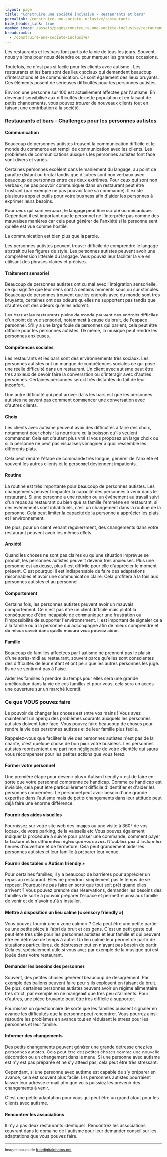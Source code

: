 ```yaml
---
layout: page
title: "Construire une société inclusive - Restaurants et bars"
permalink: /construire-une-societe-inclusive/restaurants
hide_header_link: true
oembed_image: /assets/pages/construire-une-societe-inclusive/restaurants/ID-100442933.jpg
breadcrumbs:
  - /construire-une-societe-inclusive/
---
```


<amp-img class="left" width="200" height="300" src="{{ site.amp_img_cache_url }}/assets/pages/construire-une-societe-inclusive/restaurants/ID-10065277.jpg" alt="ID-10065277"></amp-img>

Les restaurants et les bars font partis de la vie de tous les jours. Souvent nous y allons pour nous détendre ou pour marquer les grandes occasions.

Toutefois, ce n'est pas si facile pour les clients avec autisme .
Les restaurants et les bars sont des lieux sociaux qui demandent beaucoup d'interactions et de communication.
Ce sont également des lieux bruyants.
Ces éléments posent de sérieuses difficultés pour les personnes autistes.

Environ une personne sur 100 est actuellement affectée par l'autisme.
En devenant sensibilisé aux difficultés de cette population et en faisant de petits changements, vous pouvez trouver de nouveaux clients tout en faisant une contribution à la société.


###  Restaurants et bars - Challenges pour les personnes autistes

#### Communication


Beaucoup de personnes autistes trouvent la communication difficile et le monde du commerce est rempli de communication avec les clients.
Les problèmes de communications auxquels les personnes autistes font face sont divers et variés.


Certaines personnes excèlent dans le maniement du langage, au point de paraître distant ou brutal tandis que d'autres sont non verbaux avec beaucoup de personnes entre ces deux extrêmes.
Pour ceux qui sont non verbaux, ne pas pouvoir communiquer dans un restaurant peut être frustrant (par exemple ne pas pouvoir faire sa commande).
Il existe plusieurs apps et outils pour votre business afin d'aider les personnes à exprimer leurs besoins.

Pour ceux qui sont verbaux, le langage peut être scripté ou mécanique. Cependant il est important que le personnel ne l'interprète pas comme des mauvaises manières car cela peut générer de l'anxiété si la personne sent qu'elle est vue comme hostile.

La communication est bien plus que la parole.

<amp-img class="right" width="200" height="133" src="{{ site.amp_img_cache_url }}/assets/pages/construire-une-societe-inclusive/restaurants/ID-100442933.jpg" alt="ID-100442933"></amp-img>

Les personnes autistes peuvent trouver difficile de comprendre le langage abstrait ou les figures de style.
Les personnes autistes peuvent avoir une compréhension littérale du langage.
Vous pouvez leur faciliter la vie en utilisant des phrases claires et précises.

#### Traitement sensoriel
Beaucoup de personnes autistes ont du mal avec l'intégration sensorielle, ce qui signifie que leur sens sont à certains moments sous ou sur stimulés.
Beaucoup de personnes trouvent que les endroits avec du monde sont très bruyants, certaines ont des odeurs qu'elles ne supportent pas tandis que d'autres ont des odeurs qu'elles adorent.

Les bars et les restaurants pleins de monde peuvent des endroits difficiles d'un point de vue sensoriel, notamment à cause du bruit, de l'espace personnel.
S'il y a une large foule de personnes qui parlent, cela peut être difficile pour les personnes autistes. De même, la musique peut rendre les personnes anxieuses.

#### Compétences sociales

Les restaurants et les bars sont des environnements très sociaux. Les personnes autistes ont un manque de compétences sociales ce qui pose une réelle difficulté dans un restaurant.
Un client avec autisme peut être très anxieux de devoir faire la conversation ou d'interagir avec d'autres personnes.
Certaines personnes seront très distantes du fait de leur inconfort.

Une autre difficulté qui peut arriver dans les bars est que les personnes autistes ne savent pas comment commencer une conversation avec d'autres clients.

#### Choix

Les clients avec autisme peuvent avoir des difficultés à faire des choix, notamment pour choisir la nourriture ou la boisson qu'ils veulent commander.
Cela est d'autant plus vrai si vous proposez un large choix ou si la personne ne peut pas visualiser/s'imaginer à quoi ressemble les différents plats.

Cela peut rendre l'étape de commande très longue, générer de l'anxiété et souvent les autres clients et le personnel deviennent impatients.

#### Routine


La routine est très importante pour beaucoup de personnes autistes. Les changements peuvent impacter la capacité des personnes à venir dans le restaurant.
Si une personne a une réunion ou un événement au travail suivi d'un repas au restaurant
ou bien que sa famille l'emmène en restaurant, si ces événements sont inhabituels, c'est un changement dans la routine de la personne.
Cela peut limiter la capacité de la personne à apprécier les plats et l'environnement.

De plus, pour un client venant régulièrement, des changements dans votre restaurant peuvent avoir les mêmes effets.

<amp-img class="center" width="250" height="166" src="{{ site.amp_img_cache_url }}/assets/pages/construire-une-societe-inclusive/restaurants/ID-100262514.jpg" alt="ID-100262514"></amp-img>

#### Anxiété

Quand les choses ne sont pas claires ou qu'une situation imprévue se produit, les personnes autistes peuvent devenir très anxieuses.
Plus une personne est anxieuse, plus il est difficile pour elle d'apprécier le moment présent.
C'est pourquoi il est indispensable de faire des adaptations raisonnables et avoir une communication claire.
Cela profitera à la fois aux personnes autistes et au personnel.

#### Comportement

Certains fois, les personnes autistes peuvent avoir un mauvais comportement. Ce n'est pas être un client difficile mais plutôt la
conséquence d'être incapable de communiquer une frustration ou l'impossibilité de supporter l'environnement.
Il est important de signaler cela à la famille ou à la personne qui accompagne afin de mieux comprendre et de mieux savoir dans
quelle mesure vous pouvez aider.

#### Famille

Beaucoup de familles affectées par l'autisme ne prennent pas le plaisir d'une après-midi au restaurant, souvent parce qu'elles sont conscientes des difficultés de leur enfant et ont peur que les autres personnes les juge.
Ils ne se sentiront pas à l'aise.

Aider les familles à prendre du temps pour elles sera une grande amélioration dans la vie de ces familles et pour vous, cela sera un accès une ouverture sur un marché lucratif.

### Ce que VOUS pouvez faire

Le pouvoir de changer les choses est entre vos mains&nbsp;! Vous avez maintenant un aperçu des problèmes courants auxquels les personnes autistes doivent faire face.
Vous pouvez faire beaucoup de choses pour rendre la vie des personnes autistes et de leur famille plus facile.


Rappelez-vous que faciliter la vie des personnes autistes n'est pas de la charité, c'est quelque chose de bon pour votre business.
Les personnes autistes représentent une part non négligeable de votre clientèle qui saura vous récompenser pour les petites actions que vous ferez.

#### Former votre personnel


Une première étape pour devenir plus «&nbsp;Autism friendly&nbsp;» est de faire en sorte que votre personnel comprenne ce handicap.
Comme ce handicap est invisible, cela peut être particulièrement difficile d'identifier et d'aider les personnes concernées.
Le personnel peut avoir besoin d'une grande expertise dans l'autisme mais de petits changements dans leur attitude peut déjà faire une énorme différence.

#### Fournir des aides visuelles


Fournissez sur votre site web des images ou une visite à 360° de vos locaux, de votre parking, de la vaisselle etc
Vous pouvez également indiquer la procédure à suivre pour passer une commande, comment payer la facture et les différentes règles que vous avez.
N'oubliez pas d'inclure les heures d'ouverture et de fermeture.
Cela peut grandement aider les personnes autistes et leur famille à préparer leur venue.

<amp-img class="center" width="250" height="166" src="{{ site.amp_img_cache_url }}/assets/pages/construire-une-societe-inclusive/restaurants/ID-100207637.jpg" alt="ID-100207637"></amp-img>

#### Fournir des tables «&nbsp;Autism friendly&nbsp;»

Pour certaines familles, il y a beaucoup de barrières pour apprécier un repas au restaurant.
Elles ne prendront simplement pas le temps de se reposer.
Pourquoi ne pas faire en sorte que tout soit prêt quand elles arrivent&nbsp;?
Vous pouvez prendre des réservations, demander les besoins des familles de sorte à pouvoir préparer l'espace et permettre ainsi aux famille de venir et de n'avoir qu'à s'installer.


#### Mettre à disposition un lieu calme («&nbsp;sensory friendly&nbsp;»)

Vous pouvez fournir une «&nbsp;zone calme&nbsp;»&nbsp;? Cela peut être une petite partie ou une petite pièce à l'abri du bruit et des gens.
C'est un petit geste qui peut être très utile pour les personnes autistes et leur famille et qui peuvent être en détresse de temps à autre.
Un lieu calme leur permet de partir de situations particulières, de déstresser tout en n'ayant pas besoin de partir.
Cela est spécialement utile si vous avez par exemple de la musique qui est jouée dans votre restaurant.

#### Demander les besoins des personnes

Souvent, des petites choses génèrent beaucoup de désagrément. Par exemple des ballons peuvent faire peur s'ils explosent en faisant du bruit.
De plus, certaines personnes autistes peuvent avoir un régime alimentaire très strict, par exemple en ne mangeant que très peu d'aliments.
Pour d'autres, une pièce bruyante peut être très difficile à supporter.

Fournissez un questionnaire de sorte que les familles puissent signaler en avance les difficultés que la personne peut rencontrer.
Vous pourrez ainsi résoudre les problèmes en avance tout en réduisant le stress pour les personnes et leur famille.

#### Informer des changements

Des petits changements peuvent générer une grande détresse chez les personnes autistes.
Cela peut être des petites choses comme une nouvelle décoration ou un changement dans le menu.
Si une personne avec autisme est n'y est pas préparée et ne s'y attend pas, cela peut être très stressant.

Cependant, si une personne avec autisme est capable de s'y préparer en avance, cela est souvent plus facile.
Les personnes autistes pourraient laisser leur adresse e-mail afin que vous puissiez les prévenir des changements à venir.

C'est une petite adaptation pour vous qui peut être un grand atout pour les clients avec autisme.


#### Rencontrer les associations

Il n'y a pas deux restaurants identiques.
Rencontrez les associations œuvrant dans le domaine de l'autisme pour leur demander conseil sur les adaptations que vous pouvez faire.

---
<small>Images issues de <a href="http://www.freedigitalphotos.net">freedigitalphotos.net</a>.</small>


